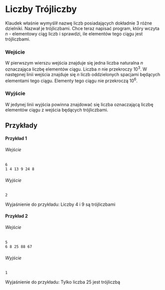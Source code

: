 # Liczby Trójliczby

Klaudek właśnie wymyślił nazwę liczb posiadających dokładnie 3 różne dzielniki. Nazwał je trójliczbami. Chce teraz napisać program, który wczyta $n$ - elementowy ciąg liczb i sprawdzi, ile elementów tego ciągu jest trójliczbami. 
### Wejście

W pierwszym wierszu wejścia znajduje się jedna liczba naturalna $n$ oznaczająca liczbę elementów ciągu. Liczba $n$ nie przekroczy $10^3$. W następnej linii wejścia znajduje się $n$ liczb oddzielonych spacjami będących elementami tego ciągu. Elementy tego ciągu nie przekroczą $10^6$.
### Wyjście

W jedynej linii wyjścia powinna znajdować się liczba oznaczającą liczbę elementów ciągu z wejścia będących trójliczbami.

## Przykłady

#### Przykład 1

###### Wejście

```
6
1 4 13 9 24 8
```

###### Wyjście

```
2
```
Wyjaśnienie do przykładu: Liczby 4 i 9 są trójliczbami
#### Przykład 2

###### Wejście

```
5
6 8 25 88 67
```

###### Wyjście

```
1
```
Wyjaśnienie do przykładu: Tylko liczba 25 jest trójliczbą